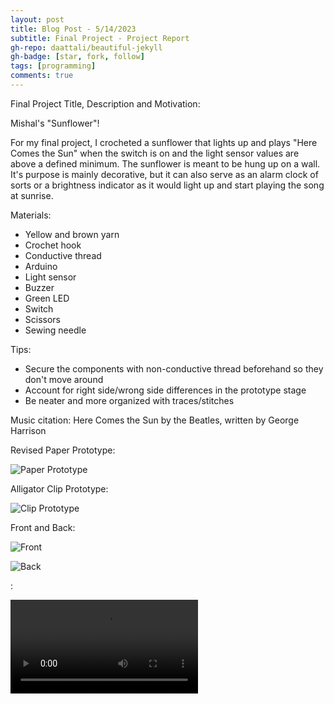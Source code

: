 ```yaml
---
layout: post
title: Blog Post - 5/14/2023
subtitle: Final Project - Project Report
gh-repo: daattali/beautiful-jekyll
gh-badge: [star, fork, follow]
tags: [programming]
comments: true
---
```

Final Project Title, Description and Motivation:

Mishal's "Sunflower"!

For my final project, I crocheted a sunflower that lights up and plays "Here Comes the Sun" when the switch is on and the light sensor values
are above a defined minimum. The sunflower is meant to be hung up on a wall. It's purpose is mainly decorative, but it can also serve as an alarm
clock of sorts or a brightness indicator as it would light up and start playing the song at sunrise.

Materials:
- Yellow and brown yarn
- Crochet hook
- Conductive thread
- Arduino
- Light sensor
- Buzzer
- Green LED
- Switch
- Scissors
- Sewing needle

Tips:
- Secure the components with non-conductive thread beforehand so they don't move around
- Account for right side/wrong side differences in the prototype stage
- Be neater and more organized with traces/stitches

Music citation: Here Comes the Sun by the Beatles, written by George Harrison

Revised Paper Prototype:

![Paper Prototype](https://mishalpowers.github.io/assets/img/RevisedPrototype.JPG)

Alligator Clip Prototype:

![Clip Prototype](https://mishalpowers.github.io/assets/img/AlligatorPrototype.JPG)

Front and Back:

![Front](https://mishalpowers.github.io/assets/img/SunflowerHungup.JPG)

![Back](https://mishalpowers.github.io/assets/img/SunflowerHungup2.JPG)

:

![Video](https://mishalpowers.github.io/assets/IMG_9627_2.mov)

